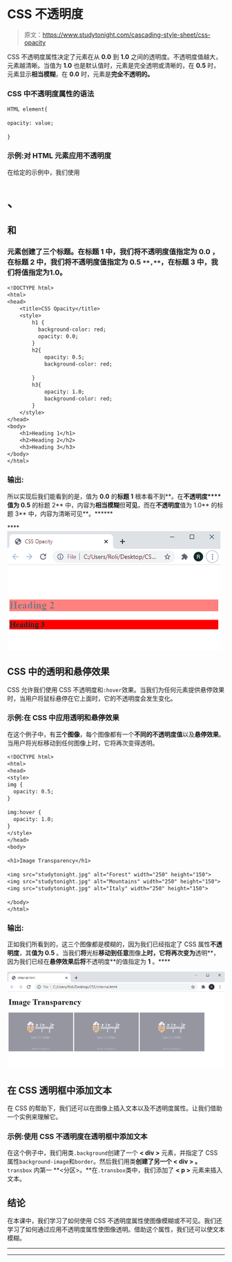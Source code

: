 # CSS 不透明度

> 原文：<https://www.studytonight.com/cascading-style-sheet/css-opacity>

CSS 不透明度属性决定了元素在从 **0.0** 到 **1.0** 之间的透明度。不透明度值越大，元素越清晰。当值为 **1.0** 也是默认值时，元素是完全透明或清晰的，在 **0.5** 时，元素显示**相当模糊**，在 **0.0** 时，元素是**完全不透明的。**

### CSS 中不透明度属性的语法

```
HTML element{

opacity: value; 

}
```

### 示例:对 HTML 元素应用不透明度

在给定的示例中，我们使用

# 、

## 和

### 元素创建了三个标题。在**标题 1** 中，我们将**不透明度值指定为 0.0** ，在**标题 2** 中，我们将**不透明度值指定为 0.5** `**,**`，在**标题 3** 中，我们将**值指定为**1.0。

```
<!DOCTYPE html>
<html>
<head>
	<title>CSS Opacity</title>
	<style> 
		h1 {
		  background-color: red;
		  opacity: 0.0;
		}
		h2{
			opacity: 0.5;
			background-color: red;

		}
		h3{
			opacity: 1.0;
			background-color: red;
		}
	</style>
</head>
<body>
	<h1>Heading 1</h1>
	<h2>Heading 2</h2>
	<h3>Heading 3</h3>
</body>
</html> 
```

### 输出:

所以实现后我们能看到的是，值为 **0.0** 的**标题 1** 根本看不到**。在**不透明度****值为 0.5** 的标题 2** 中，内容为**相当模糊**但**可见**，而在**不透明度**值为 1.0** 的标题 3** 中，内容为清晰可见**。******

 ****![](img/e3ff8f03a32f4321e0cfcfc0cec50bd0.png)

## CSS 中的透明和悬停效果

CSS 允许我们使用 CSS 不透明度和`:hover`效果。当我们为任何元素提供悬停效果时，当用户将鼠标悬停在它上面时，它的不透明度会发生变化。

### 示例:在 CSS 中应用透明和悬停效果

在这个例子中，有**三个图像**，每个图像都有一个**不同的不透明度值**以及**悬停效果**。当用户将光标移动到任何图像上时，它将再次变得透明。

```
<!DOCTYPE html>
<html>
<head>
<style>
img {
  opacity: 0.5;
}

img:hover {
  opacity: 1.0;
}
</style>
</head>
<body>

<h1>Image Transparency</h1>

<img src="studytonight.jpg" alt="Forest" width="250" height="150">
<img src="studytonight.jpg" alt="Mountains" width="250" height="150">
<img src="studytonight.jpg" alt="Italy" width="250" height="150">

</body>
</html> 
```

### 输出:

正如我们所看到的，这三个图像都是模糊的，因为我们已经指定了 CSS 属性**不透明度**，其**值为 0.5** 。当我们**将**光标**移动到任意**图像**上时，它将再次变为**透明**，因为我们已经在**悬停效果后将**不透明度**的值指定为 **1** 。****

![](img/cce6dd81b22638f13edc7933cab77748.png)

## 在 CSS 透明框中添加文本

在 CSS 的帮助下，我们还可以在图像上插入文本以及不透明度属性。让我们借助一个实例来理解它。

### 示例:使用 CSS 不透明度在透明框中添加文本

在这个例子中，我们用类`.background`创建了一个 **< div >** 元素，并指定了 CSS 属性`background-image`和`border`。然后我们用类**创建了另一个 **< div >** 。** `transbox` 内第一 **<分区>。**在`.transbox`类中，我们添加了 **< p >** 元素来插入文本。

## 结论

在本课中，我们学习了如何使用 CSS 不透明度属性使图像模糊或不可见。我们还学习了如何通过应用不透明度属性使图像透明。借助这个属性，我们还可以使文本模糊。

* * *

* * *****